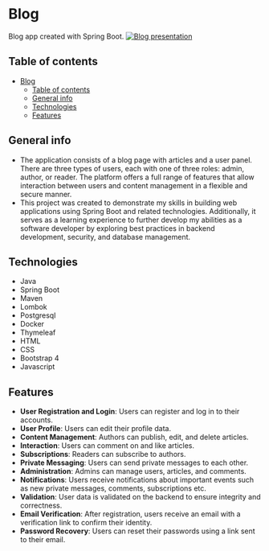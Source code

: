 # Blog
Blog app created with Spring Boot.
[![Blog presentation](https://i.postimg.cc/W4r4wNJV/blog-scan.png)](https://vimeo.com/1008883017 "Blog presentation - Click to watch!")

## Table of contents
- [Blog](#blog)
  - [Table of contents](#table-of-contents)
  - [General info](#general-info)
  - [Technologies](#technologies)
  - [Features](#features)


## General info
- The application consists of a blog page with articles and a user panel. There are three types of users, each with one of three roles: admin, author, or reader. The platform offers a full range of features that allow interaction between users and content management in a flexible and secure manner.
- This project was created to demonstrate my skills in building web applications using Spring Boot and related technologies. Additionally, it serves as a learning experience to further develop my abilities as a software developer by exploring best practices in backend development, security, and database management.

## Technologies
- Java
- Spring Boot
- Maven
- Lombok
- Postgresql
- Docker
- Thymeleaf
- HTML
- CSS
- Bootstrap 4
- Javascript

## Features
- **User Registration and Login**: Users can register and log in to their accounts.
- **User Profile**: Users can edit their profile data.
- **Content Management**: Authors can publish, edit, and delete articles.
- **Interaction**: Users can comment on and like articles.
- **Subscriptions**: Readers can subscribe to authors.
- **Private Messaging**: Users can send private messages to each other.
- **Administration**: Admins can manage users, articles, and comments.
- **Notifications**: Users receive notifications about important events such as new private messages, comments, subscriptions etc.
- **Validation**: User data is validated on the backend to ensure integrity and correctness.
- **Email Verification**: After registration, users receive an email with a verification link to confirm their identity.
- **Password Recovery**: Users can reset their passwords using a link sent to their email.

